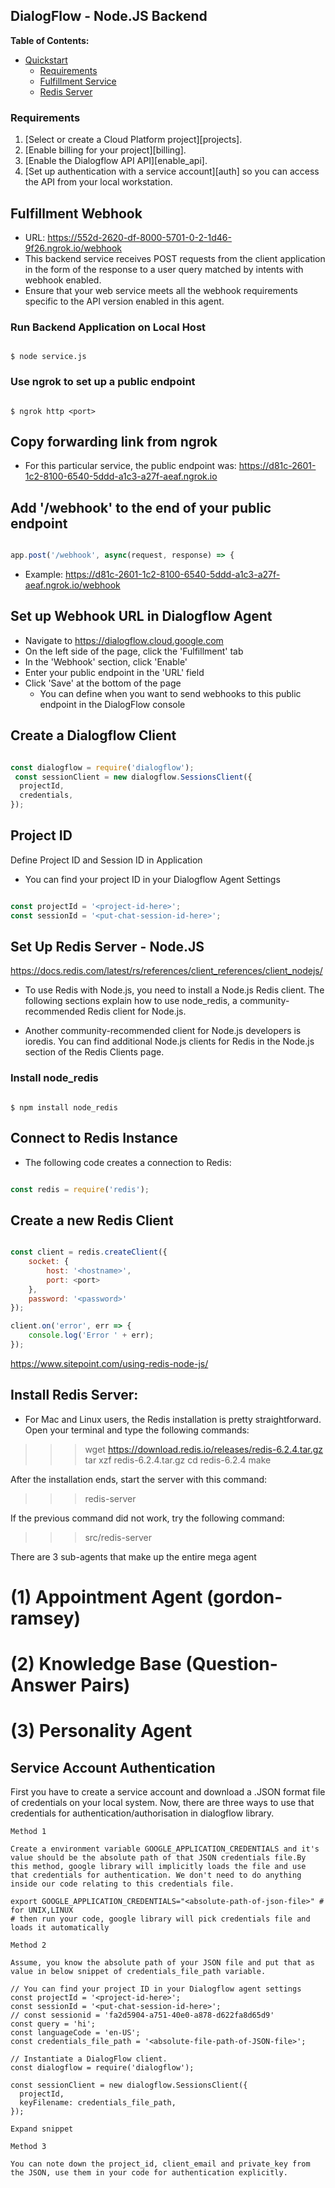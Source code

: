 ## DialogFlow - Node.JS Backend

**Table of Contents:**

* [Quickstart](#quickstart)
  * [Requirements](#requirements)
  * [Fulfillment Service](#fulfillment-service)
  * [Redis Server](#redis-server)


### Requirements
1.  [Select or create a Cloud Platform project][projects].
1.  [Enable billing for your project][billing].
1.  [Enable the Dialogflow API API][enable_api].
1.  [Set up authentication with a service account][auth] so you can access the
    API from your local workstation.

## Fulfillment Webhook 
- URL: https://552d-2620-df-8000-5701-0-2-1d46-9f26.ngrok.io/webhook
- This backend service receives POST requests from the client application in the form of the response to a user query matched by intents with webhook enabled. 
- Ensure that your web service meets all the webhook requirements specific to the API version enabled in this agent. 

### Run Backend Application on Local Host

```

$ node service.js

```

### Use ngrok to set up a public endpoint

```

$ ngrok http <port>

```
 
## Copy forwarding link from ngrok 

- For this particular service, the public endpoint was: https://d81c-2601-1c2-8100-6540-5ddd-a1c3-a27f-aeaf.ngrok.io

## Add '/webhook' to the end of your public endpoint

```javascript

app.post('/webhook', async(request, response) => {

```

- Example: https://d81c-2601-1c2-8100-6540-5ddd-a1c3-a27f-aeaf.ngrok.io/webhook

## Set up Webhook URL in Dialogflow Agent

- Navigate to https://dialogflow.cloud.google.com
- On the left side of the page, click the 'Fulfillment' tab
- In the 'Webhook' section, click 'Enable'
- Enter your public endpoint in the 'URL' field
- Click 'Save' at the bottom of the page
  - You can define when you want to send webhooks to this public endpoint in the DialogFlow console

## Create a Dialogflow Client

```javascript 

const dialogflow = require('dialogflow');
 const sessionClient = new dialogflow.SessionsClient({
  projectId,
  credentials,
});

```

## Project ID

Define Project ID and Session ID in Application 

- You can find your project ID in your Dialogflow Agent Settings

```javascript

const projectId = '<project-id-here>';
const sessionId = '<put-chat-session-id-here>';

```


## Set Up Redis Server - Node.JS
https://docs.redis.com/latest/rs/references/client_references/client_nodejs/

- To use Redis with Node.js, you need to install a Node.js Redis client. The following sections explain how to use node_redis, a community-recommended Redis client for Node.js.

- Another community-recommended client for Node.js developers is ioredis. You can find additional Node.js clients for Redis in the Node.js section of the Redis Clients page.

### Install node_redis 
```

$ npm install node_redis

```

## Connect to Redis Instance
- The following code creates a connection to Redis:

```javascript

const redis = require('redis');

```

## Create a new Redis Client

```javascript

const client = redis.createClient({
    socket: {
        host: '<hostname>',
        port: <port>
    },
    password: '<password>'
});

client.on('error', err => {
    console.log('Error ' + err);
});


```
https://www.sitepoint.com/using-redis-node-js/

## Install Redis Server:
- For Mac and Linux users, the Redis installation is pretty straightforward. Open your terminal and type the following commands:
>>> wget https://download.redis.io/releases/redis-6.2.4.tar.gz
>>> tar xzf redis-6.2.4.tar.gz
>>> cd redis-6.2.4
>>> make

After the installation ends, start the server with this command:
>>> redis-server

If the previous command did not work, try the following command:
>>> src/redis-server 


There are 3 sub-agents that make up the entire mega agent
# (1) Appointment Agent (gordon-ramsey)

# (2) Knowledge Base (Question-Answer Pairs)

# (3) Personality Agent

## Service Account Authentication
First you have to create a service account and download a .JSON format file of credentials on your local system. Now, there are three ways to use that credentials for authentication/authorisation in dialogflow library.

    Method 1

    Create a environment variable GOOGLE_APPLICATION_CREDENTIALS and it's value should be the absolute path of that JSON credentials file.By this method, google library will implicitly loads the file and use that credentials for authentication. We don't need to do anything inside our code relating to this credentials file.

    export GOOGLE_APPLICATION_CREDENTIALS="<absolute-path-of-json-file>" # for UNIX,LINUX
    # then run your code, google library will pick credentials file and loads it automatically

    Method 2

    Assume, you know the absolute path of your JSON file and put that as value in below snippet of credentials_file_path variable.

    // You can find your project ID in your Dialogflow agent settings
    const projectId = '<project-id-here>';
    const sessionId = '<put-chat-session-id-here>'; 
    // const sessionid = 'fa2d5904-a751-40e0-a878-d622fa8d65d9'
    const query = 'hi';
    const languageCode = 'en-US';
    const credentials_file_path = '<absolute-file-path-of-JSON-file>';

    // Instantiate a DialogFlow client.
    const dialogflow = require('dialogflow');

    const sessionClient = new dialogflow.SessionsClient({
      projectId,
      keyFilename: credentials_file_path,
    });

    Expand snippet

    Method 3

    You can note down the project_id, client_email and private_key from the JSON, use them in your code for authentication explicitly.

